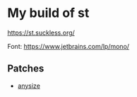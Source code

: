 # My build of st

https://st.suckless.org/

Font: https://www.jetbrains.com/lp/mono/

## Patches

* [anysize](https://www.jetbrains.com/lp/mono/patches/anysize/)
